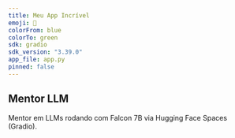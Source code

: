 ```yaml
---
title: Meu App Incrível
emoji: 🚀
colorFrom: blue
colorTo: green
sdk: gradio
sdk_version: "3.39.0"
app_file: app.py
pinned: false
---
```



## Mentor LLM

Mentor em LLMs rodando com Falcon 7B via Hugging Face Spaces (Gradio).
